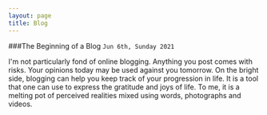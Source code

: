 ```yaml
---
layout: page
title: Blog
---
```


###The Beginning of a Blog
`Jun 6th, Sunday 2021`

I'm not particularly fond of online blogging. Anything you post comes with risks. Your opinions today may be used against you tomorrow. On the bright side, blogging can help you keep track of your progression in life. It is a tool that one can use to express the gratitude and joys of life. To me, it is a melting pot of perceived realities mixed using words, photographs and videos.
